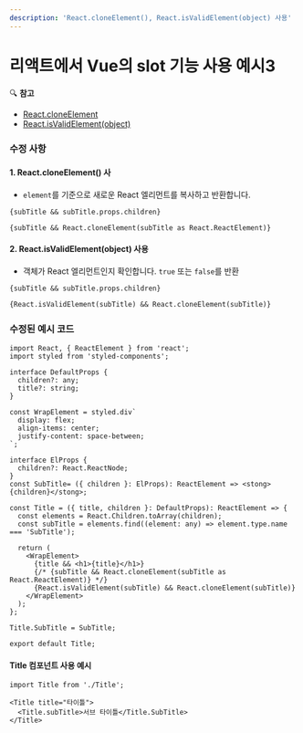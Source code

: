 ```yaml
---
description: 'React.cloneElement(), React.isValidElement(object) 사용'
---
```


# 리액트에서 Vue의 slot 기능 사용 예시3

🔍 **참고**  
- [React.cloneElement](https://ko.reactjs.org/docs/react-api.html#cloneelement)  
- [React.isValidElement\(object\)](https://ko.reactjs.org/docs/react-api.html#isvalidelement)

### 수정 사항

#### 1.  React.cloneElement\(\) 사

* `element`를 기준으로 새로운 React 엘리먼트를 복사하고 반환합니다.

```text
{subTitle && subTitle.props.children}
  
{subTitle && React.cloneElement(subTitle as React.ReactElement)}
```

#### 2. React.isValidElement\(object\) 사용

*  객체가 React 엘리먼트인지 확인합니다. `true` 또는 `false`를 반환

```text
{subTitle && subTitle.props.children}
  
{React.isValidElement(subTitle) && React.cloneElement(subTitle)}
```



### 수정된 예시 코드

```text
import React, { ReactElement } from 'react';
import styled from 'styled-components';

interface DefaultProps {
  children?: any;
  title?: string;
}

const WrapElement = styled.div`
  display: flex;
  align-items: center;
  justify-content: space-between;
`;

interface ElProps {
  children?: React.ReactNode;
}
const SubTitle= ({ children }: ElProps): ReactElement => <stong>{children}</stong>;

const Title = ({ title, children }: DefaultProps): ReactElement => {
  const elements = React.Children.toArray(children);
  const subTitle = elements.find((element: any) => element.type.name === 'SubTitle');

  return (
    <WrapElement>
      {title && <h1>{title}</h1>}
      {/* {subTitle && React.cloneElement(subTitle as React.ReactElement)} */}
      {React.isValidElement(subTitle) && React.cloneElement(subTitle)}
    </WrapElement>
  );
};

Title.SubTitle = SubTitle;

export default Title;

```

#### Title 컴포넌트 사용 예시

```text
import Title from './Title';

<Title title="타이틀">
  <Title.subTitle>서브 타이틀</Title.SubTitle>
</Title>
```





